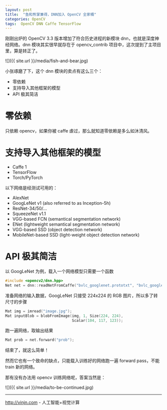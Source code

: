 ```yaml
---
layout: post
title:  "鱼和熊掌兼得，DNN加入 OpenCV 全家桶"
categories: OpenCV
tags:  OpenCV DNN Caffe TensorFlow
---
```


刚刚出炉的 OpenCV 3.3 版本增加了符合历史进程的新模块 dnn，也就是深度神经网络。dnn 模块其实很早就存在于 opencv_contrib 项目中，这次提到了主项目里，算是转正了。

![]({{ site.url }}/media/fish-and-bear.jpg)

小张琢磨了下，这个 dnn 模块的卖点有这么三个：
- 零依赖
- 支持导入其他框架的模型
- API 极其简洁




零依赖
===
只依赖 opencv，如果你被 caffe 虐过，那么就知道零依赖是多么如沐清风。

支持导入其他框架的模型
===
- Caffe 1
- TensorFlow
- Torch/PyTorch

以下网络是经测试可用的：

- AlexNet
- GoogLeNet v1 (also referred to as Inception-5h)
- ResNet-34/50/...
- SqueezeNet v1.1
- VGG-based FCN (semantical segmentation network)
- ENet (lightweight semantical segmentation network)
- VGG-based SSD (object detection network)
- MobileNet-based SSD (light-weight object detection network)

API 极其简洁
===
以 GoogLeNet 为例，载入一个网络模型只需要一个函数

```C++
#include <opencv2/dnn.hpp>
Net net = dnn::readNetFromCaffe("bvlc_googlenet.prototxt", "bvlc_googlenet.caffemodel");
```
准备网络的输入数据，GoogLeNet 只接受 224x224 的 RGB 图片，所以多了转尺寸的步骤
```C++
Mat img = imread("image.jpg");
Mat inputBlob = blobFromImage(img, 1, Size(224, 224),
                              Scalar(104, 117, 123));
```
跑一遍网络，取输出结果
```C++
Mat prob = net.forward("prob");
```
结束了，就这么简单！


然而它也有一个致命的缺点，只能载入训练好的网络跑一遍 forward pass，不能 train 新的网络。

那有没有办法用 opencv 训练网络呢，答案当然是：

![]({{ site.url }}/media/to-be-continued.jpg)

----
http://vinjn.com - 人工智能+视觉计算